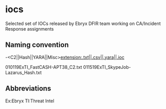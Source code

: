 # iocs
Selected set of IOCs released by Ebryx DFIR team working on CA/Incident Response assignments 

Naming convention
-----------------
<DDMMYYExTI>_<Campaign-Name1>-<Campaign-Name2 OR Threat-Actor OR RelatedKeyword>_<C2||Hash||YARA||Misc><extension:.txt||.csv||.yara||.ioc>

010119ExTI_FastCASH-APT38_C2.txt
011519ExTI_SkypeJob-Lazarus_Hash.txt

Abbreviations
-------------
Ex:Ebryx
TI:Threat Intel
